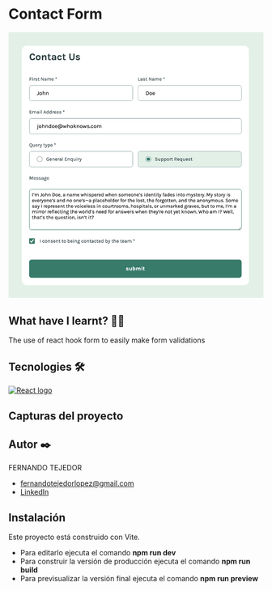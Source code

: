# Contact Form

<p>
    <img src="https://raw.githubusercontent.com/FernandoTejedorL/react-contact-form/refs/heads/main/design/update.png" alt="Imagen del proyecto">
</p>




## What have I learnt? 🙇🏻

The use of react hook form to easily make form validations

## Tecnologies 🛠

<!-- Iconos sacados de: https://github.com/alexandresanlim/Badges4-README.md-Profile?tab=readme-ov-file#-languages- -->

<p>
    <a href="https://es.wikipedia.org/wiki/React">
        <img src="https://img.shields.io/badge/React-20232A?style=for-the-badge&logo=react&logoColor=61DAFB" alt="React logo">
    </a>
</p>

## Capturas del proyecto


## Autor ✒️

FERNANDO TEJEDOR

<ul>
    <li>
        <a href="fernandotejedorlopez@gmail.com">fernandotejedorlopez@gmail.com</a>
    </li>
    <li>
        <a href="[https://www.linkedin.com/in/tu-url-de-linkedin/](https://www.linkedin.com/in/fernando-tejedor-65483b6b?utm_source=share&utm_campaign=share_via&utm_content=profile&utm_medium=ios_app)">LinkedIn</a>
    </li>
</ul>


## Instalación

Este proyecto está construido con Vite.

- Para editarlo ejecuta el comando <b>npm run dev</b>
- Para construir la versión de producción ejecuta el comando <b>npm run build</b>
- Para previsualizar la versión final ejecuta el comando <b>npm run preview</b>
